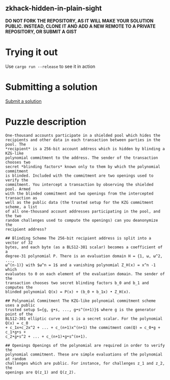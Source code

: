 zkhack-hidden-in-plain-sight
-------------------

**DO NOT FORK THE REPOSITORY, AS IT WILL MAKE YOUR SOLUTION PUBLIC. INSTEAD, CLONE IT AND ADD A NEW REMOTE TO A PRIVATE REPOSITORY, OR SUBMIT A GIST**

Trying it out
=============

Use `cargo run --release` to see it in action

Submitting a solution
=====================

[Submit a solution](https://xng1lsio92y.typeform.com/to/pBnDwVNe)

Puzzle description
==================

```
One-thousand accounts participate in a shielded pool which hides the
recipients and other data in each transaction between parties in the pool. The
*recipient* is a 256-bit account address which is hidden by blinding a KZG-like
polynomial commitment to the address. The sender of the transaction chooses two
secret *blinding factors* known only to them by which the polynomial commitment
is blinded. Included with the commitment are two openings used to verify the
commitment. You intercept a transaction by observing the shielded pool. Armed
with the blinded commitment and two openings from the intercepted transaction as
well as the public data (the trusted setup for the KZG commitment scheme, a list
of all one-thousand account addresses participating in the pool, and the two
random challenges used to compute the openings) can you deanonymize the
recipient address?

## Blinding Scheme The 256-bit recipient address is split into a vector of 32
bytes, and each byte (as a BLS12-381 scalar) becomes a coefficient of a
degree-31 polynomial P. There is an evaluation domain H = {1, ω, ω^2, ...,
ω^(n-1)} with $ω^n = 1$ and a vanishing polynomial Z_H(x) = x^n -1 which
evaluates to 0 on each element of the evaluation domain. The sender of the
transaction chooses two secret blinding factors b_0 and b_1 and computes the
blinded polynomial Q(x) = P(x) + (b_0 + b_1x) • Z_H(x).

## Polynomial Commitment The KZG-like polynomial commitment scheme uses a public
trusted setup S={g, g•s, ..., g•s^(n+1)}$ where g is the generator point of the
BLS12-381 elliptic curve and s is a secret scalar. For the polynomial Q(x) = c_0
+ c_1x+c_2x^2 + ... + c_(n+1)x^(n+1) the commitment com(Q) = c_0•g + c_1•g•s +
c_2•g•s^2 + ... + c_(n+1)•g•s^(n+1).

## Openings Openings of the polynomial are required in order to verify the
polynomial commitment. These are simple evaluations of the polynomial at random
challenges which are public. For instance, for challenges z_1 and z_2, the
openings are Q(z_1) and Q(z_2).
```
